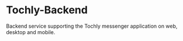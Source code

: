# Tochly-Backend
Backend service supporting the Tochly messenger application on web, desktop and mobile.
